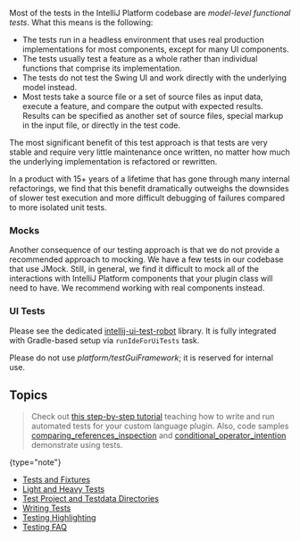 [//]: # (title: Testing Plugins)

<!-- Copyright 2000-2021 JetBrains s.r.o. and other contributors. Use of this source code is governed by the Apache 2.0 license that can be found in the LICENSE file. -->

Most of the tests in the IntelliJ Platform codebase are *model-level functional tests*.
What this means is the following:

* The tests run in a headless environment that uses real production implementations for most components, except for many UI components.
* The tests usually test a feature as a whole rather than individual functions that comprise its implementation.
* The tests do not test the Swing UI and work directly with the underlying model instead.
* Most tests take a source file or a set of source files as input data, execute a feature, and compare the output with expected results.
  Results can be specified as another set of source files, special markup in the input file, or directly in the test code.

The most significant benefit of this test approach is that tests are very stable and require very little maintenance once written, no matter how much the underlying implementation is refactored or rewritten.

In a product with 15+ years of a lifetime that has gone through many internal refactorings, we find that this benefit dramatically outweighs the downsides of slower test execution and more difficult debugging of failures compared to more isolated unit tests.

### Mocks

Another consequence of our testing approach is that we do not provide a recommended approach to mocking.
We have a few tests in our codebase that use JMock.
Still, in general, we find it difficult to mock all of the interactions with IntelliJ Platform components that your plugin class will need to have.
We recommend working with real components instead.

### UI Tests

Please see the dedicated [intellij-ui-test-robot](https://github.com/JetBrains/intellij-ui-test-robot) library.
It is fully integrated with Gradle-based setup via `runIdeForUiTests` task.

Please do not use _platform/testGuiFramework_; it is reserved for internal use.

## Topics

  > Check out [this step-by-step tutorial](writing_tests_for_plugins.md) teaching how to write and run automated tests for your custom language plugin.
  > Also, code samples 
  > [comparing_references_inspection](https://github.com/JetBrains/intellij-sdk-docs/tree/main/code_samples/comparing_references_inspection)
  > and [conditional_operator_intention](https://github.com/JetBrains/intellij-sdk-docs/tree/main/code_samples/conditional_operator_intention) demonstrate using tests.
  > 
 {type="note"}
 
* [Tests and Fixtures](tests_and_fixtures.md)
* [Light and Heavy Tests](light_and_heavy_tests.md)
* [Test Project and Testdata Directories](test_project_and_testdata_directories.md)
* [Writing Tests](writing_tests.md)
* [Testing Highlighting](testing_highlighting.md)
* [Testing FAQ](testing_faq.md)
